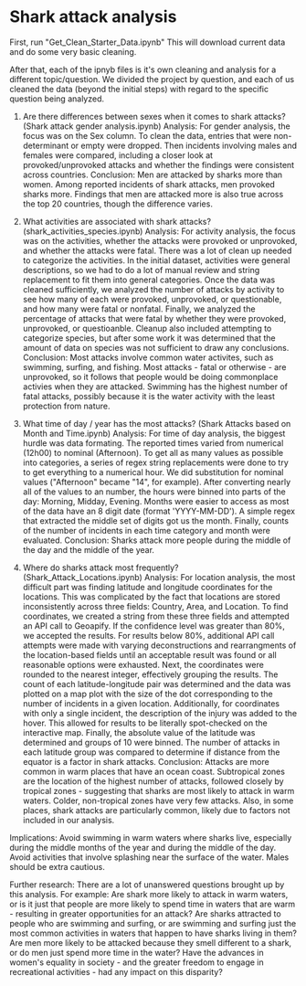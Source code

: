 # Shark attack analysis

First, run "Get_Clean_Starter_Data.ipynb"
	This will download current data and do some very basic cleaning.

After that, each of the ipnyb files is it's own cleaning and analysis for a different topic/question.
We divided the project by question, and each of us cleaned the data (beyond the initial steps) with regard to the specific question being analyzed.

1) Are there differences between sexes when it comes to shark attacks? (Shark attack gender analysis.ipynb)
Analysis: For gender analysis, the focus was on the Sex column. To clean the data, entries that were non-determinant or empty were dropped. Then incidents involving males and females were compared, including a closer look at provoked/unprovoked attacks and whether the findings were consistent across countries.
Conclusion: Men are attacked by sharks more than women. Among reported incidents of shark attacks, men provoked sharks more. Findings that men are attacked more is also true across the top 20 countries, though the difference varies.


2) What activities are associated with shark attacks? (shark_activities_species.ipynb)
Analysis: For activity analysis, the focus was on the activities, whether the attacks were provoked or unprovoked, and whether the attacks were fatal. There was a lot of clean up needed to categorize the activities. In the initial dataset, activities were general descriptions, so we had to do a lot of manual review and string replacement to fit them into general categories. Once the data was cleaned sufficiently, we analyzed the number of attacks by activity to see how many of each were provoked, unprovoked, or questionable, and how many were fatal or nonfatal. Finally, we analyzed the percentage of attacks that were fatal by whether they were provoked, unprovoked, or questioanble.
Cleanup also included attempting to categorize species, but after some work it was determined that the amount of data on species was not sufficient to draw any conclusions.
Conclusion: Most attacks involve common water activites, such as swimming, surfing, and fishing. Most attacks - fatal or otherwise - are unprovoked, so it follows that people would be doing commonplace activies when they are attacked. Swimming has the highest number of fatal attacks, possibly because it is the water activity with the least protection from nature.


3) What time of day / year has the most attacks? (Shark Attacks based on Month and Time.ipynb)
Analysis: For time of day analysis, the biggest hurdle was data formating. The reported times varied from numerical (12h00) to nominal (Afternoon). To get all as many values as possible into categories, a series of regex string replacements were done to try to get everything to a numerical hour. We did substitution for nominal values ("Afternoon" became "14", for example). After converting nearly all of the values to an number, the hours were binned into parts of the day: Morning, Midday, Evening.
Months were easier to access as most of the data have an 8 digit date (format 'YYYY-MM-DD'). A simple regex that extracted the middle set of digits got us the month.
Finally, counts of the number of incidents in each time category and month were evaluated.
Conclusion: Sharks attack more people during the middle of the day and the middle of the year.

4) Where do sharks attack most frequently? (Shark_Attack_Locations.ipynb)
Analysis: For location analysis, the most difficult part was finding latitude and longitude coordinates for the locations. This was complicated by the fact that locations are stored inconsistently across three fields: Country, Area, and Location. To find coordinates, we created a string from these three fields and attempted an API call to Geoapify. If the confidence level was greater than 80%, we accepted the results. For results below 80%, additional API call attempts were made with varying deconstructions and rearrangments of the location-based fields until an acceptable result was found or all reasonable options were exhausted.
Next, the coordinates were rounded to the nearest integer, effectively grouping the results. The count of each latitude-longitude pair was determined and the data was plotted on a map plot with the size of the dot corresponding to the number of incidents in a given location. Additionally, for coordinates with only a single incident, the description of the injury was added to the hover. This allowed for results to be literally spot-checked on the interactive map.
Finally, the absolute value of the latitude was determined and groups of 10 were binned. The number of attacks in each latitude group was compared to determine if distance from the equator is a factor in shark attacks.
Conclusion: Attacks are more common in warm places that have an ocean coast. Subtropical zones are the location of the highest number of attacks, followed closely by tropical zones - suggesting that sharks are most likely to attack in warm waters. Colder, non-tropical zones have very few attacks. Also, in some places, shark attacks are particularly common, likely due to factors not included in our analysis.

Implications:
Avoid swimming in warm waters where sharks live, especially during the middle months of the year and during the middle of the day. Avoid activities that involve splashing near the surface of the water. Males should be extra cautious.

Further research:
There are a lot of unanswered questions brought up by this analysis. For example:
Are shark more likely to attack in warm waters, or is it just that people are more likely to spend time in waters that are warm - resulting in greater opportunities for an attack? 
Are sharks attracted to people who are swimming and surfing, or are swimming and surfing just the most common activities in waters that happen to have sharks living in them?
Are men more likely to be attacked because they smell different to a shark, or do men just spend more time in the water? Have the advances in women's equality in society - and the greater freedom to engage in recreational activities - had any impact on this disparity?
